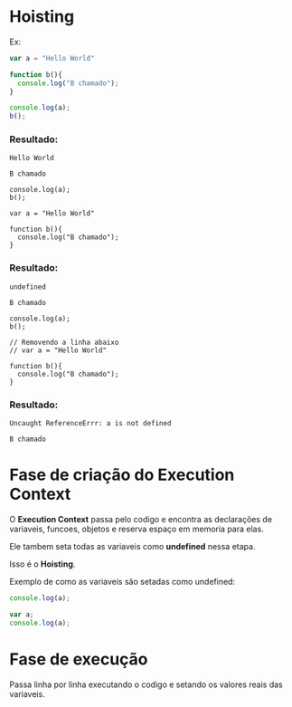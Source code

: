 # Hoisting

Ex:

```javascript
var a = "Hello World"

function b(){
  console.log("B chamado");
}

console.log(a);
b();
```

### Resultado:
`Hello World`

`B chamado`

```javacript
console.log(a);
b();

var a = "Hello World"

function b(){
  console.log("B chamado");
}
```

### Resultado:
`undefined`

`B chamado`

```javacript
console.log(a);
b();

// Removendo a linha abaixo
// var a = "Hello World"

function b(){
  console.log("B chamado");
}
```

### Resultado:
`Uncaught ReferenceErrr: a is not defined`

`B chamado`

# Fase de criação do **Execution Context**
O **Execution Context** passa pelo codigo e encontra as declarações de variaveis, funcoes, objetos
e reserva espaço em memoria para elas.

Ele tambem seta todas as variaveis como **undefined** nessa etapa.

Isso é o **Hoisting**.

Exemplo de como as variaveis são setadas como undefined:

```javascript
console.log(a);
```

```javascript
var a;
console.log(a);
```

# Fase de execução
Passa linha por linha executando o codigo e setando os valores reais das variaveis.
